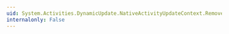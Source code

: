 ```yaml
---
uid: System.Activities.DynamicUpdate.NativeActivityUpdateContext.RemoveAllBookmarks
internalonly: False
---
```

